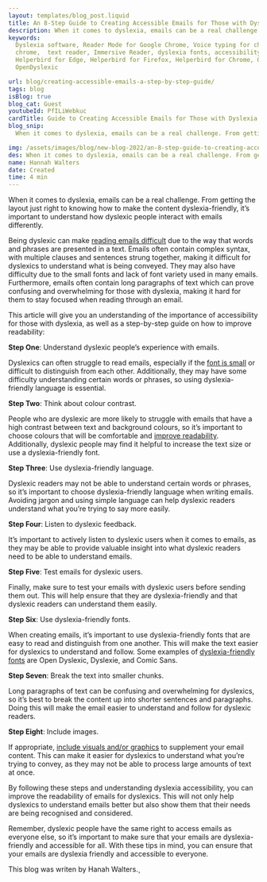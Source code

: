 ```yaml
---
layout: templates/blog_post.liquid
title: An 8-Step Guide to Creating Accessible Emails for Those with Dyslexia
description: When it comes to dyslexia, emails can be a real challenge. From getting the layout just right to knowing how to make the content dyslexia-friendly, it’s important to understand how dyslexic people interact with emails differently.
keywords:
  Dyslexia software, Reader Mode for Google Chrome, Voice typing for chrome, Text to speech for
  chrome,  text reader, Immersive Reader, dyslexia fonts, accessibility software, dyslexia software,
  Helperbird for Edge, Helperbird for Firefox, Helperbird for Chrome, Opendyslexic for Chrome,
  OpenDyslexic

url: blog/creating-accessible-emails-a-step-by-step-guide/
tags: blog
isBlog: true
blog_cat: Guest
youtubeId: PfILiWebkuc
cardTitle: Guide to Creating Accessible Emails for Those with Dyslexia
blog_snip:
  When it comes to dyslexia, emails can be a real challenge. From getting the layout just right to knowing how to make the content dyslexia-friendly, it’s important to understand how dyslexic people interact with emails differently.

img: /assets/images/blog/new-blog-2022/an-8-step-guide-to-creating-accessible-emails-for-those-with-dyslexia.png
des: When it comes to dyslexia, emails can be a real challenge. From getting the layout just right to knowing how to make the content dyslexia-friendly, it’s important to understand how dyslexic people interact with emails differently.
name: Hannah Walters
date: Created
time: 4 min
---
```




When it comes to dyslexia, emails can be a real challenge. From getting the layout just right to knowing how to make the content dyslexia-friendly, it’s important to understand how dyslexic people interact with emails differently.

Being dyslexic can make [reading emails difficult](https://www.google.com/url?q=https://www.bdadyslexia.org.uk/dyslexia/neurodiversity-and-co-occurring-differences/visual-difficulties&sa=D&source=editors&ust=1674076110412857&usg=AOvVaw3YIZamyb7iqQND21DMQ08y) due to the way that words and phrases are presented in a text. Emails often contain complex syntax, with multiple clauses and sentences strung together, making it difficult for dyslexics to understand what is being conveyed. They may also have difficulty due to the small fonts and lack of font variety used in many emails. Furthermore, emails often contain long paragraphs of text which can prove confusing and overwhelming for those with dyslexia, making it hard for them to stay focused when reading through an email.

This article will give you an understanding of the importance of accessibility for those with dyslexia, as well as a step-by-step guide on how to improve readability:

**Step One**: Understand dyslexic people’s experience with emails.

Dyslexics can often struggle to read emails, especially if the [font is small](https://www.google.com/url?q=https://www.helperbird.com/features/font-sizes/&sa=D&source=editors&ust=1674076110413666&usg=AOvVaw2WhuPAZVDNUK32PhvVYbt6) or difficult to distinguish from each other. Additionally, they may have some difficulty understanding certain words or phrases, so using dyslexia-friendly language is essential.

**Step Two**: Think about colour contrast.

People who are dyslexic are more likely to struggle with emails that have a high contrast between text and background colours, so it’s important to choose colours that will be comfortable and [improve readability](https://www.google.com/url?q=https://instiller.co.uk/blog/how-accessible-are-the-emails-you-send&sa=D&source=editors&ust=1674076110414261&usg=AOvVaw0NAOm0RSYI4LHtiCEjzABO). Additionally, dyslexic people may find it helpful to increase the text size or use a dyslexia-friendly font.

**Step Three**: Use dyslexia-friendly language.

Dyslexic readers may not be able to understand certain words or phrases, so it’s important to choose dyslexia-friendly language when writing emails. Avoiding jargon and using simple language can help dyslexic readers understand what you’re trying to say more easily.

**Step Four**: Listen to dyslexic feedback.

It’s important to actively listen to dyslexic users when it comes to emails, as they may be able to provide valuable insight into what dyslexic readers need to be able to understand emails.

**Step Five**: Test emails for dyslexic users.

Finally, make sure to test your emails with dyslexic users before sending them out. This will help ensure that they are dyslexia-friendly and that dyslexic readers can understand them easily.

**Step Six**: Use dyslexia-friendly fonts.

When creating emails, it’s important to use dyslexia-friendly fonts that are easy to read and distinguish from one another. This will make the text easier for dyslexics to understand and follow. Some examples of [dyslexia-friendly fonts](https://www.google.com/url?q=https://www.helperbird.com/help/how-to-change-the-font-on-any-page/&sa=D&source=editors&ust=1674076110415850&usg=AOvVaw3D5GUNsa6Z0jr2wSFDwcVJ) are Open Dyslexic, Dyslexie, and Comic Sans.

**Step Seven**: Break the text into smaller chunks.

Long paragraphs of text can be confusing and overwhelming for dyslexics, so it’s best to break the content up into shorter sentences and paragraphs. Doing this will make the email easier to understand and follow for dyslexic readers.

**Step Eight**: Include images.

If appropriate, [include visuals and/or graphics](https://www.google.com/url?q=https://www.helperbird.com/features/alt-tool-tip-highlighter/&sa=D&source=editors&ust=1674076110416698&usg=AOvVaw0L1aHW55eHFVSCHSPR2aqi) to supplement your email content. This can make it easier for dyslexics to understand what you’re trying to convey, as they may not be able to process large amounts of text at once.

By following these steps and understanding dyslexia accessibility, you can improve the readability of emails for dyslexics. This will not only help dyslexics to understand emails better but also show them that their needs are being recognised and considered.

Remember, dyslexic people have the same right to access emails as everyone else, so it’s important to make sure that your emails are dyslexia-friendly and accessible for all. With these tips in mind, you can ensure that your emails are dyslexia friendly and accessible to everyone.


This blog was writen by Hanah Walters.¸
